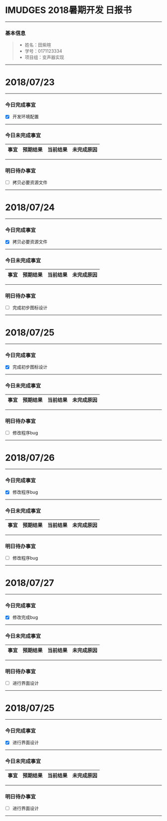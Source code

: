 # IMUDGES 2018暑期开发 日报书
-------


### 基本信息
> * 姓名：田紫暄
> * 学号：0171123334
> * 项目组：变声器实现

-------


# 2018/07/23

-------

### 今日完成事宜
- [x]  开发环境配置


-----
### 今日未完成事宜


| 事宜     |预期结果| 当前结果  | 未完成原因   | 
| --------   | -----:  | -----:  | :----:  |

------
### 明日待办事宜
- [ ] 拷贝必要资源文件
-------



# 2018/07/24

-------

### 今日完成事宜
- [x]  拷贝必要资源文件


-----
### 今日未完成事宜


| 事宜     |预期结果| 当前结果  | 未完成原因   | 
| --------   | -----:  | -----:  | :----:  |

------
### 明日待办事宜
- [ ] 完成初步图标设计
-------


# 2018/07/25

-------

### 今日完成事宜
- [x] 完成初步图标设计


-----
### 今日未完成事宜


| 事宜     |预期结果| 当前结果  | 未完成原因   | 
| --------   | -----:  | -----:  | :----:  |

------
### 明日待办事宜
- [ ] 修改程序bug
-------


# 2018/07/26

-------

### 今日完成事宜
- [x] 修改程序bug


-----
### 今日未完成事宜


| 事宜     |预期结果| 当前结果  | 未完成原因   | 
| --------   | -----:  | -----:  | :----:  |

------
### 明日待办事宜
- [ ] 修改程序bug
-------

# 2018/07/27

-------

### 今日完成事宜
- [x] 修改完成bug


-----
### 今日未完成事宜


| 事宜     |预期结果| 当前结果  | 未完成原因   | 
| --------   | -----:  | -----:  | :----:  |

------
### 明日待办事宜
- [ ] 进行界面设计
-------

# 2018/07/25

-------

### 今日完成事宜
- [x] 进行界面设计


-----
### 今日未完成事宜


| 事宜     |预期结果| 当前结果  | 未完成原因   | 
| --------   | -----:  | -----:  | :----:  |

------
### 明日待办事宜
- [ ] 进行界面设计
-------




